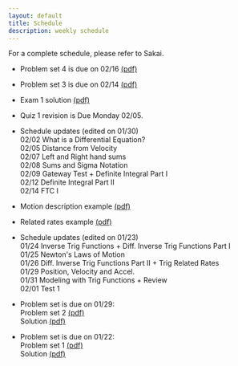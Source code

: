 ```yaml
---
layout: default
title: Schedule
description: weekly schedule
---
```

For a complete schedule, please refer to Sakai. <br>

* Problem set 4 is due on 02/16 [(pdf)](\math106\schedule\week6\4.pdf) <br>

* Problem set 3 is due on 02/14 [(pdf)](\math106\schedule\week5\3.pdf) <br>

* Exam 1 solution [(pdf)](\math106\schedule\Exam1Shan_v2Soln.pdf) <br>

* Quiz 1 revision is Due Monday 02/05. 

* Schedule updates (edited on 01/30) <br>
02/02 What is a Differential Equation? <br>
02/05 Distance from Velocity <br>
02/07 Left and Right hand sums <br>
02/08 Sums and Sigma Notation <br>
02/09 Gateway Test + Definite Integral Part I <br>
02/12 Definite Integral Part II <br>
02/14 FTC I <br>

* Motion description example [(pdf)](\math106\schedule\week4\moving_man.pdf) <br>

* Related rates example [(pdf)](\math106\schedule\related_rates.pdf) <br>

* Schedule updates (edited on 01/23) <br>
01/24 Inverse Trig Functions + Diff. Inverse Trig Functions Part I <br>
01/25 Newton's Laws of Motion <br>
01/26 Diff. Inverse Trig Functions Part II + Trig Related Rates <br>
01/29 Position, Velocity and Accel. <br>
01/31 Modeling with Trig Functions + Review <br>
02/01 Test 1 <br>

* Problem set is due on 01/29: <br>
  Problem set 2 [(pdf)](\math106\schedule\week2\2.pdf) <br>
  Solution [(pdf)](\math106\schedule\week2\soln.pdf) <br>

* Problem set is due on 01/22: <br>
  Problem set 1 [(pdf)](\math106\schedule\week1\1.pdf) <br>
  Solution [(pdf)](\math106\schedule\week1\soln.pdf) <br>

